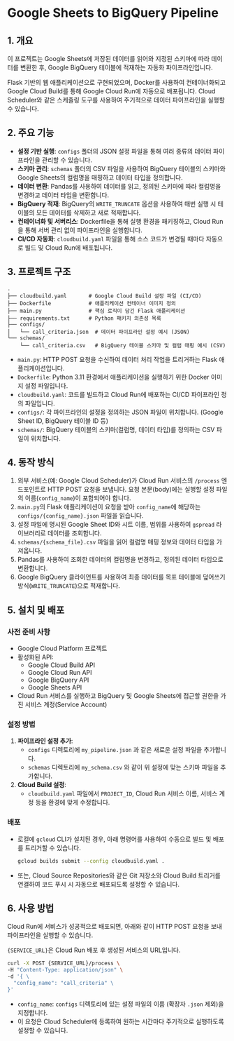 # Google Sheets to BigQuery Pipeline

## 1. 개요

이 프로젝트는 Google Sheets에 저장된 데이터를 읽어와 지정된 스키마에 따라 데이터를 변환한 후, Google BigQuery 테이블에 적재하는 자동화 파이프라인입니다.

Flask 기반의 웹 애플리케이션으로 구현되었으며, Docker를 사용하여 컨테이너화되고 Google Cloud Build를 통해 Google Cloud Run에 자동으로 배포됩니다. Cloud Scheduler와 같은 스케줄링 도구를 사용하여 주기적으로 데이터 파이프라인을 실행할 수 있습니다.

## 2. 주요 기능

-   **설정 기반 실행**: `configs` 폴더의 JSON 설정 파일을 통해 여러 종류의 데이터 파이프라인을 관리할 수 있습니다.
-   **스키마 관리**: `schemas` 폴더의 CSV 파일을 사용하여 BigQuery 테이블의 스키마와 Google Sheets의 컬럼명을 매핑하고 데이터 타입을 정의합니다.
-   **데이터 변환**: Pandas를 사용하여 데이터를 읽고, 정의된 스키마에 따라 컬럼명을 변경하고 데이터 타입을 변환합니다.
-   **BigQuery 적재**: BigQuery의 `WRITE_TRUNCATE` 옵션을 사용하여 매번 실행 시 테이블의 모든 데이터를 삭제하고 새로 적재합니다.
-   **컨테이너화 및 서버리스**: Dockerfile을 통해 실행 환경을 패키징하고, Cloud Run을 통해 서버 관리 없이 파이프라인을 실행합니다.
-   **CI/CD 자동화**: `cloudbuild.yaml` 파일을 통해 소스 코드가 변경될 때마다 자동으로 빌드 및 Cloud Run에 배포됩니다.

## 3. 프로젝트 구조

```
.
├── cloudbuild.yaml       # Google Cloud Build 설정 파일 (CI/CD)
├── Dockerfile            # 애플리케이션 컨테이너 이미지 정의
├── main.py               # 핵심 로직이 담긴 Flask 애플리케이션
├── requirements.txt      # Python 패키지 의존성 목록
├── configs/
│   └── call_criteria.json  # 데이터 파이프라인 설정 예시 (JSON)
└── schemas/
    └── call_criteria.csv   # BigQuery 테이블 스키마 및 컬럼 매핑 예시 (CSV)
```

-   `main.py`: HTTP POST 요청을 수신하여 데이터 처리 작업을 트리거하는 Flask 애플리케이션입니다.
-   `Dockerfile`: Python 3.11 환경에서 애플리케이션을 실행하기 위한 Docker 이미지 설정 파일입니다.
-   `cloudbuild.yaml`: 코드를 빌드하고 Cloud Run에 배포하는 CI/CD 파이프라인 정의 파일입니다.
-   `configs/`: 각 파이프라인의 설정을 정의하는 JSON 파일이 위치합니다. (Google Sheet ID, BigQuery 테이블 ID 등)
-   `schemas/`: BigQuery 테이블의 스키마(컬럼명, 데이터 타입)를 정의하는 CSV 파일이 위치합니다.

## 4. 동작 방식

1.  외부 서비스(예: Google Cloud Scheduler)가 Cloud Run 서비스의 `/process` 엔드포인트로 HTTP POST 요청을 보냅니다. 요청 본문(body)에는 실행할 설정 파일의 이름(`config_name`)이 포함되어야 합니다.
2.  `main.py`의 Flask 애플리케이션이 요청을 받아 `config_name`에 해당하는 `configs/{config_name}.json` 파일을 읽습니다.
3.  설정 파일에 명시된 Google Sheet ID와 시트 이름, 범위를 사용하여 `gspread` 라이브러리로 데이터를 조회합니다.
4.  `schemas/{schema_file}.csv` 파일을 읽어 컬럼명 매핑 정보와 데이터 타입을 가져옵니다.
5.  Pandas를 사용하여 조회한 데이터의 컬럼명을 변경하고, 정의된 데이터 타입으로 변환합니다.
6.  Google BigQuery 클라이언트를 사용하여 최종 데이터를 목표 테이블에 덮어쓰기 방식(`WRITE_TRUNCATE`)으로 적재합니다.

## 5. 설치 및 배포

### 사전 준비 사항

-   Google Cloud Platform 프로젝트
-   활성화된 API:
    -   Google Cloud Build API
    -   Google Cloud Run API
    -   Google BigQuery API
    -   Google Sheets API
-   Cloud Run 서비스를 실행하고 BigQuery 및 Google Sheets에 접근할 권한을 가진 서비스 계정(Service Account)

### 설정 방법

1.  **파이프라인 설정 추가**:
    -   `configs` 디렉토리에 `my_pipeline.json` 과 같은 새로운 설정 파일을 추가합니다.
    -   `schemas` 디렉토리에 `my_schema.csv` 와 같이 위 설정에 맞는 스키마 파일을 추가합니다.
2.  **Cloud Build 설정**:
    -   `cloudbuild.yaml` 파일에서 `PROJECT_ID`, Cloud Run 서비스 이름, 서비스 계정 등을 환경에 맞게 수정합니다.

### 배포

-   로컬에 `gcloud` CLI가 설치된 경우, 아래 명령어를 사용하여 수동으로 빌드 및 배포를 트리거할 수 있습니다.

    ```bash
    gcloud builds submit --config cloudbuild.yaml .
    ```

-   또는, Cloud Source Repositories와 같은 Git 저장소와 Cloud Build 트리거를 연결하여 코드 푸시 시 자동으로 배포되도록 설정할 수 있습니다.

## 6. 사용 방법

Cloud Run에 서비스가 성공적으로 배포되면, 아래와 같이 HTTP POST 요청을 보내 파이프라인을 실행할 수 있습니다.

`{SERVICE_URL}`은 Cloud Run 배포 후 생성된 서비스의 URL입니다.

```bash
curl -X POST {SERVICE_URL}/process \
-H "Content-Type: application/json" \
-d '{ \
  "config_name": "call_criteria" \
}'
```

-   `config_name`: `configs` 디렉토리에 있는 설정 파일의 이름 (확장자 `.json` 제외)을 지정합니다.
-   이 요청은 Cloud Scheduler에 등록하여 원하는 시간마다 주기적으로 실행하도록 설정할 수 있습니다.
